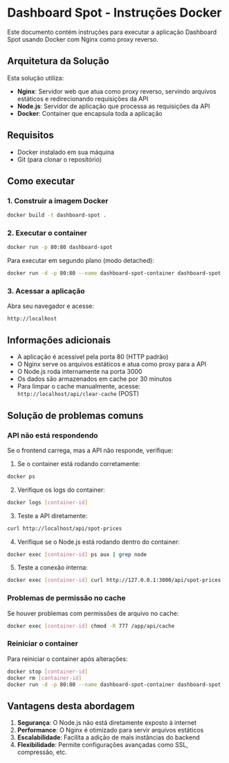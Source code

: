 # Dashboard Spot - Instruções Docker

Este documento contém instruções para executar a aplicação Dashboard Spot usando Docker com Nginx como proxy reverso.

## Arquitetura da Solução

Esta solução utiliza:
- **Nginx**: Servidor web que atua como proxy reverso, servindo arquivos estáticos e redirecionando requisições da API
- **Node.js**: Servidor de aplicação que processa as requisições da API
- **Docker**: Container que encapsula toda a aplicação

## Requisitos

- Docker instalado em sua máquina
- Git (para clonar o repositório)

## Como executar

### 1. Construir a imagem Docker

```bash
docker build -t dashboard-spot .
```

### 2. Executar o container

```bash
docker run -p 80:80 dashboard-spot
```

Para executar em segundo plano (modo detached):

```bash
docker run -d -p 80:80 --name dashboard-spot-container dashboard-spot
```

### 3. Acessar a aplicação

Abra seu navegador e acesse:
```
http://localhost
```

## Informações adicionais

- A aplicação é acessível pela porta 80 (HTTP padrão)
- O Nginx serve os arquivos estáticos e atua como proxy para a API
- O Node.js roda internamente na porta 3000
- Os dados são armazenados em cache por 30 minutos
- Para limpar o cache manualmente, acesse: `http://localhost/api/clear-cache` (POST)

## Solução de problemas comuns

### API não está respondendo

Se o frontend carrega, mas a API não responde, verifique:

1. Se o container está rodando corretamente:
```bash
docker ps
```

2. Verifique os logs do container:
```bash
docker logs [container-id]
```

3. Teste a API diretamente:
```bash
curl http://localhost/api/spot-prices
```

4. Verifique se o Node.js está rodando dentro do container:
```bash
docker exec [container-id] ps aux | grep node
```

5. Teste a conexão interna:
```bash
docker exec [container-id] curl http://127.0.0.1:3000/api/spot-prices
```

### Problemas de permissão no cache

Se houver problemas com permissões de arquivo no cache:

```bash
docker exec [container-id] chmod -R 777 /app/api/cache
```

### Reiniciar o container

Para reiniciar o container após alterações:

```bash
docker stop [container-id]
docker rm [container-id]
docker run -d -p 80:80 --name dashboard-spot-container dashboard-spot
```

## Vantagens desta abordagem

1. **Segurança**: O Node.js não está diretamente exposto à internet
2. **Performance**: O Nginx é otimizado para servir arquivos estáticos
3. **Escalabilidade**: Facilita a adição de mais instâncias do backend
4. **Flexibilidade**: Permite configurações avançadas como SSL, compressão, etc. 